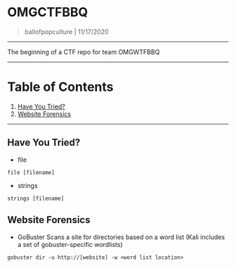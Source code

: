 OMGCTFBBQ
===============

> ballofpopculture | 11/17/2020

--------------------------

The beginning of a CTF repo for team OMGWTFBBQ

---------------
# Table of Contents

1. [Have You Tried?](#have-you-tried)
2. [Website Forensics](#website-forensics)
---------------

Have You Tried?
-----------------------
* file
```
file [filename]
```

* strings
```
strings [filename]
```

Website Forensics
-----------------------

* GoBuster
Scans a site for directories based on a word list (Kali includes a set of gobuster-specific wordlists)
```
gobuster dir -u http://[website] -w <word list location>
```

